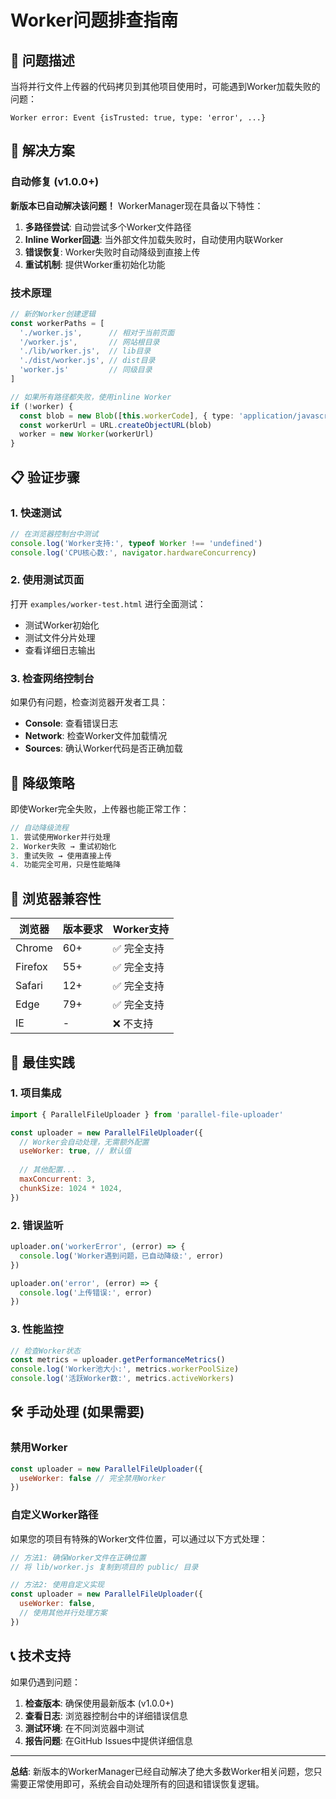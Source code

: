 # Worker问题排查指南

## 🔧 问题描述

当将并行文件上传器的代码拷贝到其他项目使用时，可能遇到Worker加载失败的问题：

```
Worker error: Event {isTrusted: true, type: 'error', ...}
```

## 🎯 解决方案

### 自动修复 (v1.0.0+)

**新版本已自动解决该问题！** WorkerManager现在具备以下特性：

1. **多路径尝试**: 自动尝试多个Worker文件路径
2. **Inline Worker回退**: 当外部文件加载失败时，自动使用内联Worker
3. **错误恢复**: Worker失败时自动降级到直接上传
4. **重试机制**: 提供Worker重初始化功能

### 技术原理

```typescript
// 新的Worker创建逻辑
const workerPaths = [
  './worker.js',      // 相对于当前页面
  '/worker.js',       // 网站根目录
  './lib/worker.js',  // lib目录
  './dist/worker.js', // dist目录
  'worker.js'         // 同级目录
]

// 如果所有路径都失败，使用inline Worker
if (!worker) {
  const blob = new Blob([this.workerCode], { type: 'application/javascript' })
  const workerUrl = URL.createObjectURL(blob)
  worker = new Worker(workerUrl)
}
```

## 📋 验证步骤

### 1. 快速测试

```javascript
// 在浏览器控制台中测试
console.log('Worker支持:', typeof Worker !== 'undefined')
console.log('CPU核心数:', navigator.hardwareConcurrency)
```

### 2. 使用测试页面

打开 `examples/worker-test.html` 进行全面测试：

- 测试Worker初始化
- 测试文件分片处理
- 查看详细日志输出

### 3. 检查网络控制台

如果仍有问题，检查浏览器开发者工具：

- **Console**: 查看错误日志
- **Network**: 检查Worker文件加载情况
- **Sources**: 确认Worker代码是否正确加载

## 🔄 降级策略

即使Worker完全失败，上传器也能正常工作：

```javascript
// 自动降级流程
1. 尝试使用Worker并行处理
2. Worker失败 → 重试初始化
3. 重试失败 → 使用直接上传
4. 功能完全可用，只是性能略降
```

## 📱 浏览器兼容性

| 浏览器 | 版本要求 | Worker支持 |
|--------|----------|------------|
| Chrome | 60+ | ✅ 完全支持 |
| Firefox | 55+ | ✅ 完全支持 |
| Safari | 12+ | ✅ 完全支持 |
| Edge | 79+ | ✅ 完全支持 |
| IE | - | ❌ 不支持 |

## 🚀 最佳实践

### 1. 项目集成

```javascript
import { ParallelFileUploader } from 'parallel-file-uploader'

const uploader = new ParallelFileUploader({
  // Worker会自动处理，无需额外配置
  useWorker: true, // 默认值
  
  // 其他配置...
  maxConcurrent: 3,
  chunkSize: 1024 * 1024,
})
```

### 2. 错误监听

```javascript
uploader.on('workerError', (error) => {
  console.log('Worker遇到问题，已自动降级:', error)
})

uploader.on('error', (error) => {
  console.log('上传错误:', error)
})
```

### 3. 性能监控

```javascript
// 检查Worker状态
const metrics = uploader.getPerformanceMetrics()
console.log('Worker池大小:', metrics.workerPoolSize)
console.log('活跃Worker数:', metrics.activeWorkers)
```

## 🛠 手动处理 (如果需要)

### 禁用Worker

```javascript
const uploader = new ParallelFileUploader({
  useWorker: false // 完全禁用Worker
})
```

### 自定义Worker路径

如果您的项目有特殊的Worker文件位置，可以通过以下方式处理：

```javascript
// 方法1: 确保Worker文件在正确位置
// 将 lib/worker.js 复制到项目的 public/ 目录

// 方法2: 使用自定义实现
const uploader = new ParallelFileUploader({
  useWorker: false,
  // 使用其他并行处理方案
})
```

## 📞 技术支持

如果仍遇到问题：

1. **检查版本**: 确保使用最新版本 (v1.0.0+)
2. **查看日志**: 浏览器控制台中的详细错误信息
3. **测试环境**: 在不同浏览器中测试
4. **报告问题**: 在GitHub Issues中提供详细信息

---

**总结**: 新版本的WorkerManager已经自动解决了绝大多数Worker相关问题，您只需要正常使用即可，系统会自动处理所有的回退和错误恢复逻辑。
